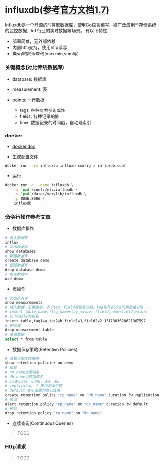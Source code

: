 # influxdb[(参考官方文档1.7)](https://docs.influxdata.com/influxdb/v1.7/)

Influxdb是一个开源的时序型数据库，使用Go语言编写，被广泛应用于存储系统的监控数据、IoT行业的实时数据等场景。
有以下特性：

- 部署简单，无外部依赖
- 内置http支持，使用http读写
- 类sql的灵活查询(max,min,sum等)

### 关键概念(对比传统数据库)

- database: 数据库
- measurement: 表
- points: 一行数据

    - tags: 各种有索引的属性
    - fields: 各种记录的值
    - time: 数据记录的时间戳，自动建索引

### docker

- [docker doc](https://hub.docker.com/_/influxdb)

- 生成配置文件

```sh
docker run --rm influxdb influxd config > influxdb.conf
```

- 运行

```sh
docker run -d --name influxdb \
    -v `pwd`/conf:/etc/influxdb \
    -v `pwd`/data:/var/lib/influxdb \
    -p 8086:8086 \
    influxdb
```

### 命令行操作[参考文章](https://www.cnblogs.com/shhnwangjian/p/6897216.html?utm_source=itdadao&utm_medium=referral)

- 数据库操作

```sh
# 进入数据库
influx
# 显示数据库
show databases
# 新建数据库
create database demo
# 删除数据库
drop database demo
# 指定数据库
use demo
```

- 表操作

```sh
# 列出所有表
show measurements
# 插入数据，无需建表，多个tag、field用逗号分隔，tag和field之间用空格分隔
# insert table_name,[tag_name=tag_value] [field_name=field_value]
# 以下table为表名
insert table,tag1=a,tag2=b field1=1,field2=2 1547803620621307597
# 删除表
drop measurement table
# 查询数据
select * from table
```

- 数据保存策略(Retention Policies)

```sh
# 查看当前库的策略
show retention policies on demo
# 新建
# rp_name为策略名
# db_name为数据库名
# 3w表示3周，小时h，天d，周w
# replication 1 表示副本个数
# default 表示设置为默认策略
create retention policy "rp_name" on "db_name" duration 3w replication 1 default
# 修改
alert retention policy "rp_name" on "db_name" duration 3w default
# 删除
drop retention policy "rp_name" on "db_name"
```

- 连续查询(Continuous Queries)

> TODO

### Http请求

> TODO